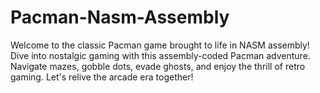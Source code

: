 # Pacman-Nasm-Assembly
Welcome to the classic Pacman game brought to life in NASM assembly! Dive into nostalgic gaming with this assembly-coded Pacman adventure. Navigate mazes, gobble dots, evade ghosts, and enjoy the thrill of retro gaming. Let's relive the arcade era together!
